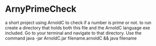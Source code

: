 # ArnyPrimeCheck
a short project using ArnoldC to check if a number is prime or not.
to run create a directory that holds both this file and the ArnoldC language exe included.
Go to your terminal and navigate to that directory. Use the command java -jar ArnoldC.jar filename.arnoldC && java filename
